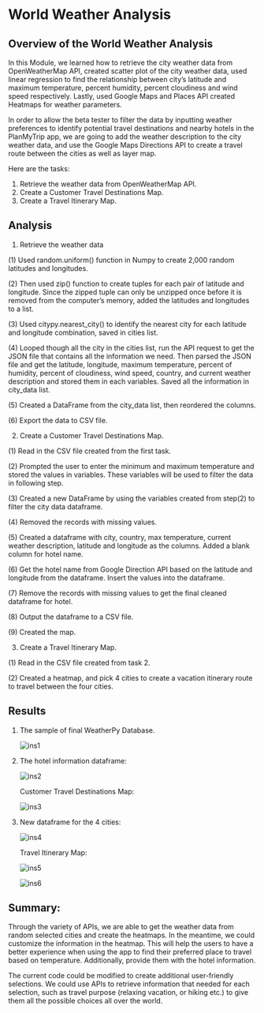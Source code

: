 # World Weather Analysis

## Overview of the World Weather Analysis

In this Module, we learned how to retrieve the city weather data from OpenWeatherMap API, created scatter plot of the city weather data, used linear regression to find the relationship between city’s latitude and maximum temperature, percent humidity, percent cloudiness and wind speed respectively. Lastly, used Google Maps and Places API created Heatmaps for weather parameters. 

In order to allow the beta tester to filter the data by inputting weather preferences to identify potential travel destinations and nearby hotels in the PlanMyTrip app, we are going to add the weather description to the city weather data, and use the Google Maps Directions API to create a travel route between the cities as well as layer map. 

Here are the tasks:

1.	Retrieve the weather data from OpenWeatherMap API.
2.	Create a Customer Travel Destinations Map.
3.	Create a Travel Itinerary Map.

## Analysis

1.	Retrieve the weather data 

   (1) 	Used random.uniform() function in Numpy to create 2,000 random latitudes and longitudes. 

   (2) 	Then used zip() function to create tuples for each pair of latitude and longitude. Since the zipped tuple can only be unzipped once before it is removed from the                 computer’s memory, added the latitudes and longitudes to a list. 

   (3) 	Used citypy.nearest_city() to identify the nearest city for each latitude and longitude combination, saved in cities list. 

   (4) 	Looped though all the city in the cities list, run the API request to get the JSON file that contains all the information we need. Then parsed the JSON file and get             the latitude, longitude, maximum temperature, percent of humidity, percent of cloudiness, wind speed, country, and current weather description and stored them in each           variables. Saved all the information in city_data list.

   (5) 	Created a DataFrame from the city_data list, then reordered the columns.

   (6) 	Export the data to CSV file.

2.	  Create a Customer Travel Destinations Map.

   (1) 	Read in the CSV file created from the first task. 

   (2) 	Prompted the user to enter the minimum and maximum temperature and stored the values in variables. These variables will be used to filter the data in following step.

   (3)	Created a new DataFrame by using the variables created from step(2) to filter the city data dataframe. 

   (4)	Removed the records with missing values.

   (5)	Created a dataframe with city, country, max temperature, current weather description, latitude and longitude as the columns. Added a blank column for hotel name.

   (6)	Get the hotel name from Google Direction API based on the latitude and longitude from the dataframe. Insert the values into the dataframe.

   (7)	Remove the records with missing values to get the final cleaned dataframe for hotel.

   (8)	Output the dataframe to a CSV file.

   (9)	Created the map.

3.	Create a Travel Itinerary Map.

   (1)	Read in the CSV file created from task 2.

   (2)	Created a heatmap, and pick 4 cities to create a vacation itinerary route to travel between the four cities. 


## Results

1.	The sample of final WeatherPy Database. 

    ![ins1](https://user-images.githubusercontent.com/79289806/113497630-fab35880-94d3-11eb-8b69-be6fd39d7201.png)

2.	The hotel information dataframe:

    ![ins2](https://user-images.githubusercontent.com/79289806/113497631-fb4bef00-94d3-11eb-9705-d7f7c3d5a55d.png) 

    Customer Travel Destinations Map:

    ![ins3](https://user-images.githubusercontent.com/79289806/113497632-fb4bef00-94d3-11eb-8fd2-33e54016d524.png) 

3.	New dataframe for the 4 cities:

    ![ins4](https://user-images.githubusercontent.com/79289806/113497633-fb4bef00-94d3-11eb-9d86-39cf10370dfd.png) 

    Travel Itinerary Map:

    ![ins5](https://user-images.githubusercontent.com/79289806/113497634-fb4bef00-94d3-11eb-9cc0-a5d903378cad.png)  

    ![ins6](https://user-images.githubusercontent.com/79289806/113497635-fbe48580-94d3-11eb-8986-434e75aadff3.png) 

## Summary: 

Through the variety of APIs, we are able to get the weather data from random selected cities and create the heatmaps. In the meantime, we could customize the information in the heatmap. This will help the users to have a better experience when using the app to find their preferred place to travel based on temperature. Additionally, provide them with the hotel information.

The current code could be modified to create additional user-friendly selections. We could use APIs to retrieve information that needed for each selection, such as travel purpose (relaxing vacation, or hiking etc.) to give them all the possible choices all over the world. 


